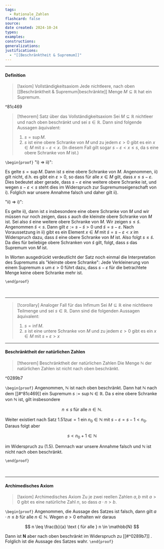 ```yaml
---
tags:
  - Rationale_Zahlen
flashcard: false
source: 
date created: 2024-10-24
types: 
examples: 
constructions: 
generalizations: 
justifications:
  - "[[Beschränktheit & Supremum]]"
---
```

***
#### Definition

> [!axiom] Vollständigkeitsaxiom
> Jede nichtleere, nach oben [[Beschränktheit & Supremum|beschränkte]] Menge $M \subseteq \mathbb{R}$ hat ein Supremum.

^81c469

> [!theorem] Satz über das Vollständigkeitsaxiom
> Sei $M \subseteq \mathbb{R}$ nichtleer und nach oben beschränkt und sei $s \in \mathbb{R}$. Dann sind folgende Aussagen äquivalent:
> 1. $s=\sup M$.
> 2. $s$ ist eine obere Schranke von $M$ und zu jedem $\varepsilon>0$ gibt es ein $x \in M$ mit $s-\varepsilon<x$. (In diesem Fall gilt sogar $s-\varepsilon<x \leq s$, da s eine obere Schranke von $M$ ist.)

`\begin{proof}`
"i) $\Rightarrow$ ii)":

Es gelte $s=\sup M$. Dann ist $s$ eine obere Schranke von $M$. Angenommen, ii) gilt nicht, d.h. es gibt ein $\varepsilon>0$, so dass für alle $x \in M$ gilt, dass $x \leq s-\varepsilon$. Dies bedeutet aber gerade, dass $s-\varepsilon$ eine weitere obere Schranke ist, und wegen $s-\varepsilon<s$ steht dies im Widerspruch zur Supremumseigenschaft von i). Folglich war unsere Annahme falsch und daher gilt ii).

"ii) $\Rightarrow$ i)":

Es gelte ii), dann ist $s$ insbesondere eine obere Schranke von $M$ und wir müssen nur noch zeigen, dass $s$ auch die kleinste obere Schranke von $M$ ist. Sei also $\widetilde{s}$ eine weitere obere Schranke von $M$. Wir zeigen $s \leq \widetilde{s}$. Angenommen $\tilde{s}<s$. Dann gilt $\varepsilon:=s-\widetilde{s}>0$ und $\widetilde{s}=s-\varepsilon$. Nach Voraussetzung in ii) gibt es ein Element $x \in M$ mit $\widetilde{s}=s-\varepsilon<x$ im Widerspruch dazu, dass $\widetilde{s}$ eine obere Schranke von $M$ ist. Also folgt $s \leq \widetilde{s}$. Da dies für beliebige obere Schranken von $\widetilde{s}$ gilt, folgt, dass $s$ das Supremum von $M$ ist.

In Worten ausgedrückt verdeutlicht der Satz noch einmal die Interpretation des Supremums als "kleinste obere Schranke": Jede Verkleinerung von einem Supremum $s$ um $\varepsilon>0$ führt dazu, dass $s-\varepsilon$ für die betrachtete Menge keine obere Schranke mehr ist.

`\end{proof}`

<br> 

***

> [!corollary] Analoger Fall für das Infimum
> Sei $M \subseteq \mathbb{R}$ eine nichtleere Teilmenge und sei $s \in \mathbb{R}$. Dann sind die folgenden Aussagen äquivalent:
> 1. $s=\inf M$.
> 2. $s$ ist eine untere Schranke von $M$ und zu jedem $\varepsilon>0$ gibt es ein $x \in M$ mit $s+\varepsilon>x$

***
#### Beschränktheit der natürlichen Zahlen

> [!theorem] Beschränktheit der natürlichen Zahlen
> Die Menge $\mathbb{N}$ der natürlichen Zahlen ist nicht nach oben beschränkt.

^0289b7

`\begin{proof}`
Angenommen, $\mathbb{N}$ ist nach oben beschränkt. Dann hat $\mathbb{N}$ nach dem [[#^81c469]]  ein Supremum $s:=\sup \mathbb{N} \in \mathbb{R}$. Da $s$ eine obere Schranke von $\mathbb{N}$ ist, gilt insbesondere

$$
n \leq s \text { für alle } n \in \mathbb{N} \text {. }
$$


Weiter existiert nach Satz $1.51 \mathrm{zu} \varepsilon=1$ ein $n_0 \in \mathbb{N}$ mit $s-\varepsilon=s-1<n_0$. Daraus folgt aber

$$
s<n_0+1 \in \mathbb{N}
$$

im Widerspruch zu (1.5). Demnach war unsere Annahme falsch und $\mathbb{N}$ ist nicht nach oben beschränkt.

`\end{proof}`

<br> 

***
#### Archimedisches Axiom

> [!axiom] Archimedisches Axiom
> Zu je zwei reellen Zahlen $a, b$ mit $a>0$ gibt es eine natürliche Zahl $n$, so dass $a \cdot n>b$.

`\begin{proof}`
Angenommen, die Aussage des Satzes ist falsch, dann gilt $a \cdot n \leq b$ für alle $n \in \mathbb{N}$.
Wegen $a>0$ erhalten wir daraus

$$
n \leq \frac{b}{a} \text { für alle } n \in \mathbb{N}
$$


Dann ist $\mathbf{N}$ aber nach oben beschränkt im Widerspruch zu [[#^0289b7]] . Folglich ist die Aussage des Satzes wahr.
`\end{proof}`